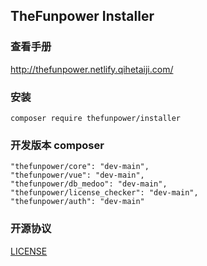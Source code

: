 ## TheFunpower Installer
 
### 查看手册

http://thefunpower.netlify.qihetaiji.com/

### 安装

~~~
composer require thefunpower/installer
~~~

### 开发版本 composer 
~~~
"thefunpower/core": "dev-main",
"thefunpower/vue": "dev-main",
"thefunpower/db_medoo": "dev-main",
"thefunpower/license_checker": "dev-main",  
"thefunpower/auth": "dev-main"
~~~

### 开源协议 

[LICENSE](LICENSE.md)
 